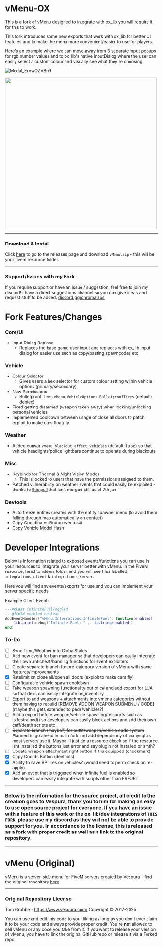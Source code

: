 # vMenu-OX 
This is a fork of vMenu designed to integrate with [ox_lib](https://github.com/overextended/ox_lib/releases/latest) you will require it for this to work.

This fork introduces some new exports that work with ox_lib for better UI features and to make the menu more convenient/easier to use for players.

Here's an example where we can move away from 3 separate input popups for rgb number values and to ox_lib's native inputDialog where the user can easily select a custom colour and visually see what they're choosing.

![Medal_ErnwOZVBn9](https://github.com/user-attachments/assets/a83d965e-05f0-4125-9e9c-65d7f03c0fd0)


<img src="https://github.com/user-attachments/assets/d960116b-3540-485b-ad7a-ecaa1fdd42e4" width="500"><br>

--------

### Download & Install
Click [here](https://github.com/Gravxd/vMenu-ox/releases/) to go to the releases page and download `vMenu.zip` - this will be your fivem resource folder.

--------

### Support/Issues with my Fork
If you require support or have an issue / suggestion, feel free to join my discord!
I have a direct suggestions channel so you can give ideas and request stuff to be added.
[discord.gg/chromalabs](https://discord.gg/chromalabs)

# Fork Features/Changes

### Core/UI
- Input Dialog Replace
  - Replaces the base game user input and replaces with ox_lib input dialog for easier use such as copy/pasting spawncodes etc.

### Vehicle
- Colour Selector
  - Gives users a hex selector for custom colour setting within vehicle options (primary/secondary)
- New Permissions
  - Bulletproof Tires `vMenu.VehicleOptions.BulletproofTires` (default: denied)
- Fixed getting disarmed (weapon taken away) when locking/unlocking personal vehicles
- Implemented cooldown between usage of close all doors to patch exploit to make cars float/fly

### Weather
- Added convar `vmenu_blackout_affect_vehicles` (default: false) so that vehicle headlights/police lightbars continue to operate during blackouts

### Misc
- Keybinds for Thermal & Night Vision Modes
  - This is locked to users that have the permissions assigned to them.
- Patched vulnerability on weather events that could easily be exploited - thanks to [this pull](https://github.com/TomGrobbe/vMenu/pull/430/) that isn't merged still as of 7th jan

### Devtools
- Auto freeze entites created with the entity spawner menu (to avoid them falling through map automatically on contact)
- Copy Coordinates Button (vector4)
- Copy Vehicle Model Hash

# Developer Integrations
Below is information related to exposed events/functions you can use in your resources to integrate your server better with vMenu.
In the FiveM resource, head to `addons` folder and you will see files labelled `integrations_client` & `integrations_server`. 

Here you will find any events/exports for use and you can implement your server specific needs.

Example Client Event:
```lua
---@class infiniteFuelToggled
---@field enabled boolean
AddEventHandler("vMenu:Integrations:InfiniteFuel", function(enabled)
    lib.print.debug("Infinite Fuel: " .. tostring(enabled))
end)
```

### To-Do
- [ ] Sync Time/Weather into GlobalStates
- [ ] Add new event for ban manager so that developers can easily integrate their own anticheat/banning functions for event exploiters
- [ ] Create separate branch for pre-category version of vMenu with same features/improvements
- [x] Ratelimit on close all/open all doors (exploit to make cars fly)
- [ ] Configurable vehicle spawn cooldown
- [ ] Take weapon spawning functionality out of c# and add export for LUA so that devs can easily integrate ox_inventory
- [ ] Export to add weapons + attachments into vmenu categories without them having to rebuild [REMOVE ADDON WEAPON SUBMENU / CODE] (maybe this gets extended to peds/vehicles?)
- [ ] Add a export before weapon/vehicle spawning/teleports such as isRestrained() so developers can easily block actions and add their own cuff/death scripts etc
- [ ] ~~Separate branch (maybe?) for outfit/weapon/vehicle code system~~ Planned to go ahead in main fork and add dependency of oxmysql as most servers use it. Maybe ill just do a resource check so if the resource isnt installed the buttons just error and say plugin not installed or smth?
- [ ] Update weapon attachment right button if it is equipped (checkmark)
- [x] Copy Coords Button (devtools)
- [x] Ability to save BP tires on vehicles? (would need to perm check on re-apply)
- [x] Add an event that is triggered when infinite fuel is enabled so developers can easily integrate with scripts other than FRFUEL

--------

### Below is the information for the source project, all credit to the creation goes to Vespura, thank you to him for making an easy to use open source project for everyone. If you have an issue with a feature of this work or the ox_lib/dev integrations of `THIS FORK`, please use my discord as they will not be able to provide support for you. In accordance to the license, this is released as a fork with proper credit as well as a link to the original repository.

--------

# vMenu (Original)
vMenu is a server-side menu for FiveM servers created by Vespura - find the original repository [here](https://github.com/TomGrobbe/vMenu)

--------

### Original Repository License
Tom Grobbe - https://www.vespura.com/
Copyright © 2017-2025

You can use and edit this code to your liking as long as you don't ever claim it to be your code and always provide proper credit. 
You're **not** allowed to sell vMenu or any code you take from it.
If you want to release your version of vMenu, you have to link the original GitHub repo or release it via a Forked repo.
